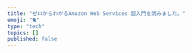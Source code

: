 ```yaml
---
title: "ゼロからわかるAmazon Web Services 超入門を読みました。"
emoji: "🐈"
type: "tech"
topics: []
published: false
---
```



